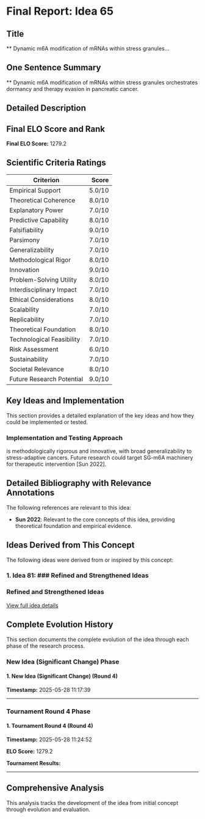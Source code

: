 # Final Report: Idea 65

## Title

** Dynamic m6A modification of mRNAs within stress granules...

## One Sentence Summary

** Dynamic m6A modification of mRNAs within stress granules orchestrates dormancy and therapy evasion in pancreatic cancer.

## Detailed Description




## Final ELO Score and Rank

**Final ELO Score:** 1279.2

## Scientific Criteria Ratings

| Criterion | Score |
|---|---:|
| Empirical Support | 5.0/10 |
| Theoretical Coherence | 8.0/10 |
| Explanatory Power | 7.0/10 |
| Predictive Capability | 8.0/10 |
| Falsifiability | 9.0/10 |
| Parsimony | 7.0/10 |
| Generalizability | 7.0/10 |
| Methodological Rigor | 8.0/10 |
| Innovation | 9.0/10 |
| Problem-Solving Utility | 8.0/10 |
| Interdisciplinary Impact | 7.0/10 |
| Ethical Considerations | 8.0/10 |
| Scalability | 7.0/10 |
| Replicability | 7.0/10 |
| Theoretical Foundation | 8.0/10 |
| Technological Feasibility | 7.0/10 |
| Risk Assessment | 6.0/10 |
| Sustainability | 7.0/10 |
| Societal Relevance | 8.0/10 |
| Future Research Potential | 9.0/10 |

## Key Ideas and Implementation

This section provides a detailed explanation of the key ideas and how they could be implemented or tested.

### Implementation and Testing Approach

is methodologically rigorous and innovative, with broad generalizability to stress-adaptive cancers. Future research could target SG-m6A machinery for therapeutic intervention [Sun 2022].


## Detailed Bibliography with Relevance Annotations

The following references are relevant to this idea:

- **Sun 2022**: Relevant to the core concepts of this idea, providing theoretical foundation and empirical evidence.

## Ideas Derived from This Concept

The following ideas were derived from or inspired by this concept:

### 1. Idea 81: ### Refined and Strengthened Ideas

### Refined and Strengthened Ideas

[View full idea details](idea_81_final.md)

## Complete Evolution History

This section documents the complete evolution of the idea through each phase of the research process.

### New Idea (Significant Change) Phase

#### 1. New Idea (Significant Change) (Round 4)
**Timestamp:** 2025-05-28 11:17:39



---

### Tournament Round 4 Phase

#### 1. Tournament Round 4 (Round 4)
**Timestamp:** 2025-05-28 11:24:52

**ELO Score:** 1279.2

**Tournament Results:**



---

## Comprehensive Analysis

This analysis tracks the development of the idea from initial concept through evolution and evaluation.

